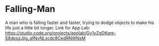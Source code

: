 # Falling-Man
A man who is falling faster and faster, trying to dodge objects to make his life just a little bit longer.
Link for App Lab: https://studio.code.org/projects/applab/Gy1yZgDKqre-S8dpszJjlg_gfNvNLxcdc8CedRNWNsM

